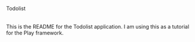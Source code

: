 Todolist
######

This is the README for the Todolist application. I am using this as a tutorial for the Play framework.
